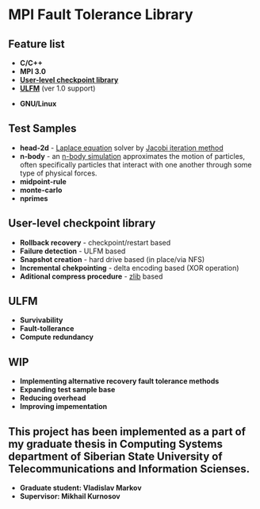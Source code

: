 #  MPI Fault Tolerance Library
## Feature list
+ **C/C++**
+ **MPI 3.0**
+ [**User-level checkpoint library**](https://github.com/54markov/Fault-Tolerance-Library/tree/master/user-level-checkpoint "link to source files")
+ [**ULFM**](http://fault-tolerance.org/category/ulfm/ "official site ULFM") (ver 1.0 support)
* **GNU/Linux**

## Test Samples
+ **head-2d** - [Laplace equation](https://en.wikipedia.org/wiki/Laplace%27s_equation "wiki Laplace equation") solver by [Jacobi iteration method](https://en.wikipedia.org/wiki/Jacobi_method "wiki Jacobi iteration method")
+ **n-body** - an [n-body simulation](https://en.wikipedia.org/wiki/N-body_simulation "wiki N-body simulation") approximates the motion of particles, often specifically particles that interact with one another through some type of physical forces.
+ **midpoint-rule**
+ **monte-carlo**
+ **nprimes**

## User-level checkpoint library
+ **Rollback recovery** - checkpoint/restart based 
+ **Failure	detection** - ULFM based
+ **Snapshot creation** - hard drive based (in place/via NFS)
+ **Incremental chekpointing** - delta encoding based (XOR operation)
+ **Aditional compress procedure** - [zlib](https://zlib.net/ "official site") based

## ULFM
+ **Survivability**
+ **Fault-tollerance**
+ **Compute redundancy**

## WIP
+ **Implementing alternative recovery fault tolerance methods**
+ **Expanding test sample base**
+ **Reducing overhead**
+ **Improving impementation**

## This project has been implemented as a part of my graduate thesis in Computing Systems department of Siberian State University of Telecommunications and Information Scienses.
+ **Graduate student: Vladislav Markov**
+ **Supervisor: Mikhail Kurnosov**
